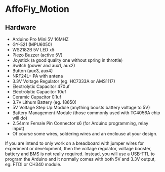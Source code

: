 # AffoFly_Motion

## Hardware
 - Arduino Pro Mini 5V 16MHZ
 - GY-521 (MPU6050)
 - WS2182B 5V LED x5
 - Piezo Buzzer (active 5V)
 - Joystick (a good quality one without spring in throttle)
 - Switch (power and aux1, aux2)
 - Button (aux3, aux4)
 - NRF24L+ PA with antena
 - 3.3V Voltage Regulator (eg. HC7333A or AMS1117)
 - Electrolytic Capacitor 470uf
 - Electrolytic Capacitor 10uf
 - Ceramic Capacitor 0.1uf
 - 3.7v Lithum Battery (eg. 18650)
 - 5V Voltage Step Up Module (anything boosts battery voltage to 5V)
 - Battery Management Module (those commonly used with TC4056A chip will do)
 - 2.54mm Female Pin Connector x6 (for Arduino programming, relay input)
 - Of course some wires, soldering wires and an enclouse at your design.

If you are intend to only work on a breadboard with jumper wires for experiment or development, then the voltage regulator, voltage booster, battery and BMS is not really required. Instead, you will use a USB-TTL to program the Arduino and it normally comes with both 5V and 3.3V output, eg. FTDI or CH340 module.
